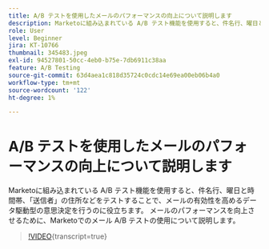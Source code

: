 ```yaml
---
title: A/B テストを使用したメールのパフォーマンスの向上について説明します
description: Marketoに組み込まれている A/B テスト機能を使用すると、件名行、曜日と時間帯、「送信者」の住所などをテストすることで、メールの有効性を高めるデータ駆動型の意思決定を行うのに役立ちます。 メールのパフォーマンスを向上させるために、Marketoでのメール A/B テストの使用について説明します。
role: User
level: Beginner
jira: KT-10766
thumbnail: 345483.jpeg
exl-id: 94527801-50cc-4eb0-b75e-7db6911c38aa
feature: A/B Testing
source-git-commit: 63d4aea1c818d35724c0cdc14e69ea00eb06b4a0
workflow-type: tm+mt
source-wordcount: '122'
ht-degree: 1%

---
```


# A/B テストを使用したメールのパフォーマンスの向上について説明します

Marketoに組み込まれている A/B テスト機能を使用すると、件名行、曜日と時間帯、「送信者」の住所などをテストすることで、メールの有効性を高めるデータ駆動型の意思決定を行うのに役立ちます。 メールのパフォーマンスを向上させるために、Marketoでのメール A/B テストの使用について説明します。

>[!VIDEO](https://video.tv.adobe.com/v/345483/?quality=12&learn=on){transcript=true}
